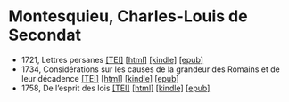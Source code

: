 # Montesquieu, Charles-Louis de Secondat

* 1721, Lettres persanes  <a class="file tei" href="https://hurlus.github.io/tei/montesquieu1721_lettres-persanes.xml">[TEI]</a>  <a class="file html" href="https://hurlus.github.io/montesquieu/montesquieu1721_lettres-persanes.html">[html]</a>  <a class="file mobi" href="https://hurlus.github.io/montesquieu/montesquieu1721_lettres-persanes.mobi">[kindle]</a>  <a class="file epub" href="https://hurlus.github.io/montesquieu/montesquieu1721_lettres-persanes.epub">[epub]</a> 
* 1734, Considérations sur les causes de la grandeur des Romains et de leur décadence  <a class="file tei" href="https://hurlus.github.io/tei/montesquieu1734_rome.xml">[TEI]</a>  <a class="file html" href="https://hurlus.github.io/montesquieu/montesquieu1734_rome.html">[html]</a>  <a class="file mobi" href="https://hurlus.github.io/montesquieu/montesquieu1734_rome.mobi">[kindle]</a>  <a class="file epub" href="https://hurlus.github.io/montesquieu/montesquieu1734_rome.epub">[epub]</a> 
* 1758, De l’esprit des lois  <a class="file tei" href="https://hurlus.github.io/tei/montesquieu1758_esprit-lois.xml">[TEI]</a>  <a class="file html" href="https://hurlus.github.io/montesquieu/montesquieu1758_esprit-lois.html">[html]</a>  <a class="file mobi" href="https://hurlus.github.io/montesquieu/montesquieu1758_esprit-lois.mobi">[kindle]</a>  <a class="file epub" href="https://hurlus.github.io/montesquieu/montesquieu1758_esprit-lois.epub">[epub]</a> 
